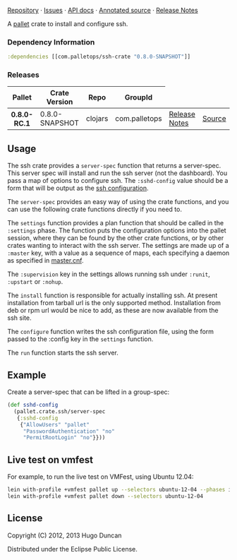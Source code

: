 [Repository](https://github.com/pallet/ssh-crate) &#xb7;
[Issues](https://github.com/pallet/ssh-crate/issues) &#xb7;
[API docs](http://palletops.com/ssh-crate/0.8/api) &#xb7;
[Annotated source](http://palletops.com/ssh-crate/0.8/annotated/uberdoc.html) &#xb7;
[Release Notes](https://github.com/pallet/ssh-crate/blob/develop/ReleaseNotes.md)

A [pallet](http://palletops.com/) crate to install and configure ssh.

### Dependency Information

```clj
:dependencies [[com.palletops/ssh-crate "0.8.0-SNAPSHOT"]]
```

### Releases

<table>
<thead>
  <tr><th>Pallet</th><th>Crate Version</th><th>Repo</th><th>GroupId</th></tr>
</thead>
<tbody>
  <tr>
    <th>0.8.0-RC.1</th>
    <td>0.8.0-SNAPSHOT</td>
    <td>clojars</td>
    <td>com.palletops</td>
    <td><a href='https://github.com/pallet/ssh-crate/blob/0.8.0-SNAPSHOT/ReleaseNotes.md'>Release Notes</a></td>
    <td><a href='https://github.com/pallet/ssh-crate/blob/0.8.0-SNAPSHOT/'>Source</a></td>
  </tr>
</tbody>
</table>

## Usage

The ssh crate provides a `server-spec` function that returns a
server-spec. This server spec will install and run the ssh server (not the
dashboard).  You pass a map of options to configure ssh.  The `:sshd-config`
value should be a form that will be output as the
[ssh configuration](http://ssh.io/howto.html).

The `server-spec` provides an easy way of using the crate functions, and you can
use the following crate functions directly if you need to.

The `settings` function provides a plan function that should be called in the
`:settings` phase.  The function puts the configuration options into the pallet
session, where they can be found by the other crate functions, or by other
crates wanting to interact with the ssh server.  The settings are made up of
a `:master` key, with a value as a sequence of maps, each specifying a daemon
as specified in [master.cnf](http://www.ssh.org/master.5.html).

The `:supervision` key in the settings allows running ssh under `:runit`,
`:upstart` or `:nohup`.

The `install` function is responsible for actually installing ssh.  At
present installation from tarball url is the only supported method.
Installation from deb or rpm url would be nice to add, as these are now
available from the ssh site.

The `configure` function writes the ssh configuration file, using the form
passed to the :config key in the `settings` function.

The `run` function starts the ssh server.

## Example

Create a server-spec that can be lifted in a group-spec:

```clojure
(def sshd-config
  (pallet.crate.ssh/server-spec
   {:sshd-config
    {"AllowUsers" "pallet"
     "PasswordAuthentication" "no"
     "PermitRootLogin" "no"}}))
```

## Live test on vmfest

For example, to run the live test on VMFest, using Ubuntu 12.04:

```sh
lein with-profile +vmfest pallet up --selectors ubuntu-12-04 --phases install,configure,test
lein with-profile +vmfest pallet down --selectors ubuntu-12-04
```

## License

Copyright (C) 2012, 2013 Hugo Duncan

Distributed under the Eclipse Public License.

